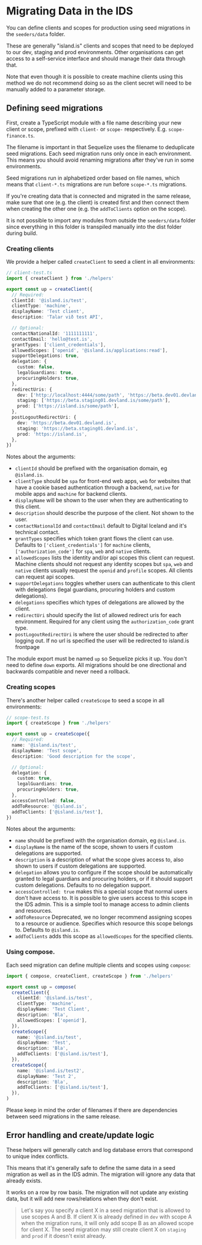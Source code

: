# Migrating Data in the IDS

You can define clients and scopes for production using seed migrations in the `seeders/data` folder.

These are generally "island.is" clients and scopes that need to be deployed to our dev, staging and prod environments. Other organisations can get access to a self-service interface and should manage their data through that. 

Note that even though it is possible to create machine clients using this method we do not recommend doing so as the client secret will need to be manually added to a parameter storage.

## Defining seed migrations

First, create a TypeScript module with a file name describing your new client or scope, prefixed with `client-` or `scope-` respectively. E.g. `scope-finance.ts`.

The filename is important in that Sequelize uses the filename to deduplicate seed migrations. Each seed migration runs only once in each environment. This means you should avoid renaming migrations after they've run in some environments.

Seed migrations run in alphabetized order based on file names, which means that `client-*.ts` migrations are run before `scope-*.ts` migrations.

If you're creating data that is connected and migrated in the same release, make sure that one (e.g. the client) is created first and then connect them when creating the other one (e.g. the `addToClients` option on the scope).

It is not possible to import any modules from outside the `seeders/data` folder since everything in this folder is transpiled manually into the dist folder during build.

### Creating clients

We provide a helper called `createClient` to seed a client in all environments:

```typescript
// client-test.ts
import { createClient } from './helpers'

export const up = createClient({
  // Required:
  clientId: '@island.is/test',
  clientType: 'machine',
  displayName: 'Test client',
  description: 'Talar við test API',

  // Optional:
  contactNationalId: '1111111111',
  contactEmail: 'hello@test.is',
  grantTypes: ['client_credentials'],
  allowedScopes: ['openid', '@island.is/applications:read'],
  supportDelegations: true,
  delegation: {
    custom: false,
    legalGuardians: true,
    procuringHolders: true,
  },
  redirectUris: {
    dev: ['http://localhost:4444/some/path', 'https://beta.dev01.devland.is/some/path'],
    staging: ['https://beta.staging01.devland.is/some/path'],
    prod: ['https://island.is/some/path'],
  },
  postLogoutRedirectUri: {
    dev: 'https://beta.dev01.devland.is',
    staging: 'https://beta.staging01.devland.is',
    prod: 'https://island.is',
  },
})
```

Notes about the arguments:

- `clientId` should be prefixed with the organisation domain, eg `@island.is`.
- `clientType` should be `spa` for front-end web apps, `web` for websites that have a cookie based authentication through a backend, `native` for mobile apps and `machine` for backend clients.
- `displayName` will be shown to the user when they are authenticating to this client.
- `description` should describe the purpose of the client. Not shown to the user.
- `contactNationalId` and `contactEmail` default to Digital Iceland and it's technical contact.
- `grantTypes` specifies which token grant flows the client can use. Defaults to `['client_credentials']` for `machine` clients, `['authorization_code']` for `spa`, `web` and `native` clients.
- `allowedScopes` lists the identity and/or api scopes this client can request. Machine clients should not request any identity scopes but `spa`, `web` and `native` clients usually request the `openid` and `profile` scopes. All clients can request api scopes. 
- `supportDelegations` toggles whether users can authenticate to this client with delegations (legal guardians, procuring holders and custom delegations).
- `delegations` specifies which types of delegations are allowed by the client.
- `redirectUri` should specify the list of allowed redirect uris for each environment. Required for any client using the `authorization_code` grant type.
- `postLogoutRedirectUri` is where the user should be redirected to after logging out. If no url is specified the user will be redirected to island.is frontpage

The module export must be named `up` so Sequelize picks it up. You don't need to define `down` exports. All migrations should be one directional and backwards compatible and never need a rollback.

### Creating scopes

There's another helper called `createScope` to seed a scope in all environments:

```typescript
// scope-test.ts
import { createScope } from './helpers'

export const up = createScope({
  // Required:
  name: '@island.is/test',
  displayName: 'Test scope',
  description: 'Good description for the scope',

  // Optional:
  delegation: {
    custom: true,
    legalGuardians: true,
    procuringHolders: true,
  },
  accessControlled: false,
  addToResource: '@island.is',
  addToClients: ['@island.is/test'],
})
```

Notes about the arguments:

- `name` should be prefixed with the organisation domain, eg `@island.is`.
- `displayName` is the name of the scope, shown to users if custom delegations are supported.
- `description` is a description of what the scope gives access to, also shown to users if custom delegations are supported.
- `delegation` allows you to configure if the scope should be automatically granted to legal guardians and procuring holders, or if it should support custom delegations. Defaults to no delegation support.
- `accessControlled: true` makes this a special scope that normal users don't have access to. It is possible to give users access to this scope in the IDS admin. This is a simple tool to manage access to admin clients and resources.
- `addToResource` Deprecated, we no longer recommend assigning scopes to a resource or audience. Specifies which resource this scope belongs to. Defaults to `@island.is`.
- `addToClients` adds this scope as `allowedScopes` for the specified clients.

### Using compose.

Each seed migration can define multiple clients and scopes using `compose`:

```ts
import { compose, createClient, createScope } from './helpers'

export const up = compose(
  createClient({
    clientId: '@island.is/test',
    clientType: 'machine',
    displayName: 'Test Client',
    description: 'Bla',
    allowedScopes: ['openid'],
  }),
  createScope({
    name: '@island.is/test',
    displayName: 'Test',
    description: 'Bla',
    addToClients: ['@island.is/test'],
  }),
  createScope({
    name: '@island.is/test2',
    displayName: 'Test 2',
    description: 'Bla',
    addToClients: ['@island.is/test'],
  }),
)
```

Please keep in mind the order of filenames if there are dependencies between seed migrations in the same release.

## Error handling and create/update logic

These helpers will generally catch and log database errors that correspond to unique index conflicts.

This means that it's generally safe to define the same data in a seed migration as well as in the IDS admin. The migration will ignore any data that already exists.

It works on a row by row basis. The migration will not update any existing data, but it will add new rows/relations when they don't exist.

> Let's say you specify a client X in a seed migration that is allowed to use scopes A and B. If client X is already defined in `dev` with scope A when the migration runs, it will only add scope B as an allowed scope for client X. The seed migration may still create client X on `staging` and `prod` if it doesn't exist already.
